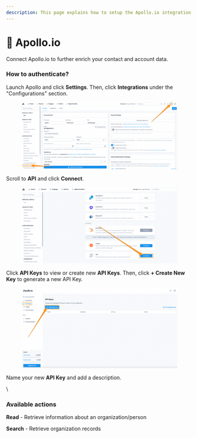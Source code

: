 ```yaml
---
description: This page explains how to setup the Apollo.io integration on Cargo.
---
```


# 🔭 Apollo.io

Connect Apollo.io to further enrich your contact and account data.



### How to authenticate?

Launch Apollo and click **Settings**. Then, click **Integrations** under the "Configurations" section.

<figure><img src="../../.gitbook/assets/i1.png" alt=""><figcaption></figcaption></figure>

Scroll to **API** and click **Connect**.

<figure><img src="../../.gitbook/assets/i2.png" alt=""><figcaption></figcaption></figure>

Click **API Keys** to view or create new **API Keys**. Then, click **+ Create New Key** to generate a new API Key.

<figure><img src="../../.gitbook/assets/i15.png" alt=""><figcaption></figcaption></figure>

Name your new **API Key** and add a description.

\


### Available actions

**Read** - Retrieve information about an organization/person

**Search** - Retrieve organization records
